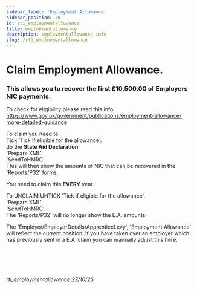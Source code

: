 ```yaml
---
sidebar_label: 'Employment Allowance'
sidebar_position: 70
id: rti_employmentallowance
title: employmentallowance
description: employmentallowance info
slug: /rti_employmentallowance
---
```


# Claim Employment Allowance.

### This allows you to recover the first £10,500.00 of Employers NIC payments.

To check for eligibility please read this info.  
https://www.gov.uk/government/publications/employment-allowance-more-detailed-guidance


To claim you need to:  
Tick  'Tick if eligible for the allowance'.  
do the **State Aid Declaration**  
'Prepare XML'.  
'SendToHMRC'.  
This will then show the amounts of NIC that can be recovered in the 'Reports/P32' forms.

You need to claim this **EVERY** year.



To UNCLAIM
UNTICK 'Tick if eligible for the allowance'.  
'Prepare XML'  
'SendToHMRC'.  
The 'Reports/P32' will no longer show the E.A. amounts.



The 'Employer/EmployerDetails/ApprenticeLevy', 'Employment Allowance' will reflect the current position.
If you have taken over an employer which has previously sent in a E.A. claim you can manually adjust this here.
<br/>
<br/>
<br/>
<br/>
<br/>
###### rti_employmentallowance  27/10/25